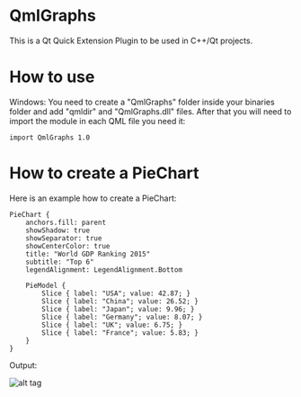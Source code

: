 # QmlGraphs
This is a Qt Quick Extension Plugin to be used in C++/Qt projects.

# How to use
Windows:
You need to create a "QmlGraphs" folder inside your binaries folder and add "qmldir" and "QmlGraphs.dll" files.
After that you will need to import the module in each QML file you need it:

```
import QmlGraphs 1.0
```

# How to create a PieChart
Here is an example how to create a PieChart:

```
PieChart {
    anchors.fill: parent
    showShadow: true
    showSeparator: true
    showCenterColor: true
    title: "World GDP Ranking 2015"
    subtitle: "Top 6"
    legendAlignment: LegendAlignment.Bottom

    PieModel {
        Slice { label: "USA"; value: 42.87; }
        Slice { label: "China"; value: 26.52; }
        Slice { label: "Japan"; value: 9.96; }
        Slice { label: "Germany"; value: 8.07; }
        Slice { label: "UK"; value: 6.75; }
        Slice { label: "France"; value: 5.83; }
    }
}
```

Output:

![alt tag](http://imageshack.com/a/img537/170/IbQZoT.png)